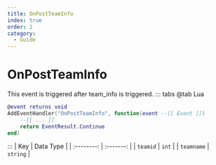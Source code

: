 ```yaml
---
title: OnPostTeamInfo
index: true
order: 2
category:
  - Guide
---
```


# OnPostTeamInfo
This event is triggered after team_info is triggered.
::: tabs
@tab Lua
```lua
@event returns void
AddEventHandler("OnPostTeamInfo", function(event --[[ Event ]])
    --[[ ... ]]
    return EventResult.Continue
end)
```

:::
|     Key    | Data Type |
| :--------: | :-------: |
|  `teamid`  |   `int`   |
| `teamname` |  `string` |